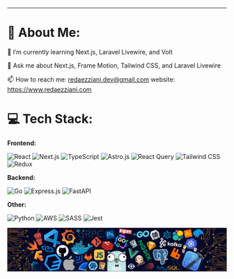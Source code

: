 ---

# 💫 About Me:

🌱 I’m currently learning Next.js, Laravel Livewire, and Volt

💬 Ask me about Next.js, Frame Motion, Tailwind CSS, and Laravel Livewire

📫 How to reach me: redaezziani.dev@gmail.com
website: https://www.redaezziani.com

# 💻 Tech Stack:

**Frontend:** 
<p>
  <img src="https://img.shields.io/badge/react-%23007ACC.svg?style=for-the-badge&logo=react&logoColor=white" alt="React" />
  <img src="https://img.shields.io/badge/Next-black?style=for-the-badge&logo=next.js&logoColor=white" alt="Next.js" />
  <img src="https://img.shields.io/badge/typescript-%23007ACC.svg?style=for-the-badge&logo=typescript&logoColor=white" alt="TypeScript" />
  <img src="https://img.shields.io/badge/Astro.js-%23FF3366.svg?style=for-the-badge&logo=astro&logoColor=white" alt="Astro.js" />
  <img src="https://img.shields.io/badge/-React%20Query-FF4154?style=for-the-badge&logo=react%20query&logoColor=white" alt="React Query" />
  <img src="https://img.shields.io/badge/Tailwind_CSS-38B2AC?style=for-the-badge&logo=tailwind-css&logoColor=white" alt="Tailwind CSS" />
  <img src="https://img.shields.io/badge/redux-%23593d88.svg?style=for-the-badge&logo=redux&logoColor=white" alt="Redux" />
</p>

**Backend:**
<p>
 <img src="https://img.shields.io/badge/go-00ADD8.svg?style=for-the-badge&logo=go&logoColor=white" alt="Go" />
  <img src="https://img.shields.io/badge/Express.js-6DA55F?style=for-the-badge&logo=express&logoColor=white" alt="Express.js" />
  <img src="https://img.shields.io/badge/FastAPI-005571?style=for-the-badge&logo=fastapi&logoColor=white" alt="FastAPI" />
</p>


**Other:**
<p>
  <img src="https://img.shields.io/badge/python-3670A0?style=for-the-badge&logo=python&logoColor=ffdd54" alt="Python" />
  <img src="https://img.shields.io/badge/AWS-%23FF9900.svg?style=for-the-badge&logo=amazon-aws&logoColor=white" alt="AWS" /> 
  <img src="https://img.shields.io/badge/SASS-hotpink.svg?style=for-the-badge&logo=SASS&logoColor=white" alt="SASS" />
    <img src="https://img.shields.io/badge/JEST-%9f1239.svg?style=for-the-badge&logo=JEST&logoColor=white" alt="Jest" />
</p>

<img src='./languages2.png' alt='Languages' /> <br/>
